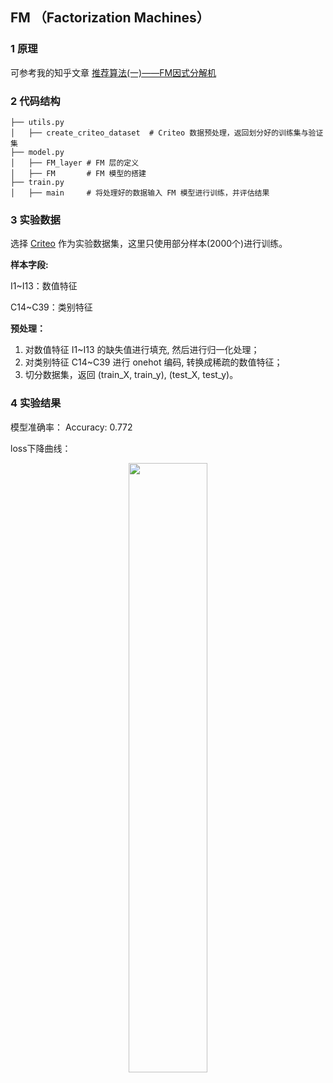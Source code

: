 ## FM （Factorization Machines）

### 1 原理

可参考我的知乎文章 [推荐算法(一)——FM因式分解机](https://zhuanlan.zhihu.com/p/342803984)

### 2 代码结构

```shell
├── utils.py   
│   ├── create_criteo_dataset  # Criteo 数据预处理，返回划分好的训练集与验证集
├── model.py  
│   ├── FM_layer # FM 层的定义
│   ├── FM       # FM 模型的搭建
├── train.py 
│   ├── main     # 将处理好的数据输入 FM 模型进行训练，并评估结果
```

### 3 实验数据

选择 [Criteo](https://github.com/jc-LeeHub/Recommend-System-TF2.0/blob/master/Data/train.txt) 作为实验数据集，这里只使用部分样本(2000个)进行训练。

**样本字段:**

I1~I13：数值特征

C14~C39：类别特征

**预处理：**
1. 对数值特征 I1~I13 的缺失值进行填充, 然后进行归一化处理；
2. 对类别特征 C14~C39 进行 onehot 编码, 转换成稀疏的数值特征；
5. 切分数据集，返回 (train_X, train_y), (test_X, test_y)。

### 4 实验结果

模型准确率： Accuracy: 0.772

loss下降曲线：

<div align=center><img src="https://cdn.jsdelivr.net/gh/jc-LeeHub/Recommend-System-tf2.0@master/image/fm%E7%BB%93%E6%9E%9C.jpg" width="50%;" style="float:center"/></div>
